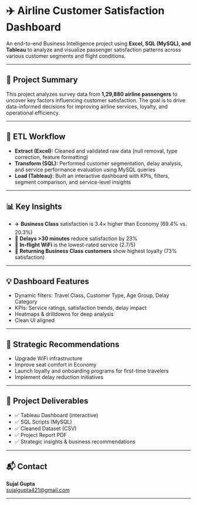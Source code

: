 # ✈️ Airline Customer Satisfaction Dashboard

An end-to-end Business Intelligence project using **Excel, SQL (MySQL), and Tableau** to analyze and visualize passenger satisfaction patterns across various customer segments and flight conditions.

---

## 📌 Project Summary

This project analyzes survey data from **1,29,880 airline passengers** to uncover key factors influencing customer satisfaction. The goal is to drive data-informed decisions for improving airline services, loyalty, and operational efficiency.

---

## 🔁 ETL Workflow

- **Extract (Excel):** Cleaned and validated raw data (null removal, type correction, feature formatting)
- **Transform (SQL):** Performed customer segmentation, delay analysis, and service performance evaluation using MySQL queries
- **Load (Tableau):** Built an interactive dashboard with KPIs, filters, segment comparison, and service-level insights

---

## 📊 Key Insights

- ✈️ **Business Class** satisfaction is 3.4× higher than Economy (69.4% vs. 20.3%)
- 🛑 **Delays >30 minutes** reduce satisfaction by 23%
- 📶 **In-flight WiFi** is the lowest-rated service (2.7/5)
- 🔁 **Returning Business Class customers** show highest loyalty (73% satisfaction)

---

## 💡 Dashboard Features

- Dynamic filters: Travel Class, Customer Type, Age Group, Delay Category
- KPIs: Service ratings, satisfaction trends, delay impact
- Heatmaps & drilldowns for deep analysis
- Clean UI aligned

---

## 🚀 Strategic Recommendations

- Upgrade WiFi infrastructure
- Improve seat comfort in Economy
- Launch loyalty and onboarding programs for first-time travelers
- Implement delay reduction initiatives

---

## 📁 Project Deliverables

- ✅ Tableau Dashboard (interactive)
- ✅ SQL Scripts (MySQL)
- ✅ Cleaned Dataset (CSV)
- ✅ Project Report PDF
- ✅ Strategic insights & business recommendations

---

## 📬 Contact

**Sujal Gupta**  
sujalgupta421@gmail.com

---


